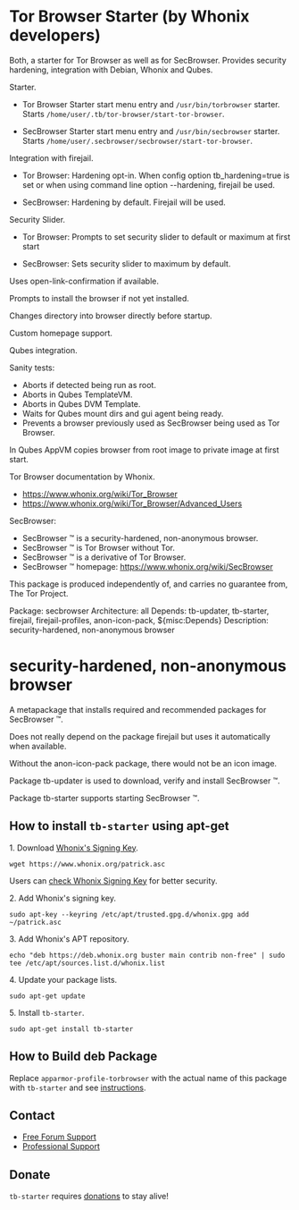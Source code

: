 # Tor Browser Starter (by Whonix developers) #

Both, a starter for Tor Browser as well as for SecBrowser.
Provides security hardening, integration with Debian, Whonix and Qubes.

Starter.

- Tor Browser Starter start menu entry and `/usr/bin/torbrowser`
starter. Starts `/home/user/.tb/tor-browser/start-tor-browser`.

- SecBrowser Starter start menu entry and `/usr/bin/secbrowser`
starter. Starts `/home/user/.secbrowser/secbrowser/start-tor-browser`.

Integration with firejail.

- Tor Browser: Hardening opt-in.
When config option tb_hardening=true is set or when using
command line option --hardening, firejail be used.

- SecBrowser: Hardening by default. Firejail will be used.

Security Slider.

- Tor Browser: Prompts to set security slider to default or maximum at first
start

- SecBrowser: Sets security slider to maximum by default.

Uses open-link-confirmation if available.

Prompts to install the browser if not yet installed.

Changes directory into browser directly before startup.

Custom homepage support.

Qubes integration.

Sanity tests:
- Aborts if detected being run as root.
- Aborts in Qubes TemplateVM.
- Aborts in Qubes DVM Template.
- Waits for Qubes mount dirs and gui agent being ready.
- Prevents a browser previously used as SecBrowser being used as Tor Browser.

In Qubes AppVM copies browser from root image to private image at first start.

Tor Browser documentation by Whonix.

- https://www.whonix.org/wiki/Tor_Browser
- https://www.whonix.org/wiki/Tor_Browser/Advanced_Users

SecBrowser:
- SecBrowser ™ is a security-hardened, non-anonymous browser.
- SecBrowser ™ is Tor Browser without Tor.
- SecBrowser ™ is a derivative of Tor Browser.
- SecBrowser ™ homepage: https://www.whonix.org/wiki/SecBrowser

This package is produced independently of, and carries no guarantee from,
The Tor Project.

Package: secbrowser
Architecture: all
Depends: tb-updater, tb-starter, firejail, firejail-profiles,
anon-icon-pack, ${misc:Depends}
Description: security-hardened, non-anonymous browser
# security-hardened, non-anonymous browser #

A metapackage that installs required and recommended packages for
SecBrowser ™.

Does not really depend on the package firejail
but uses it automatically when available.

Without the anon-icon-pack package, there would not be an icon image.

Package tb-updater is used to download, verify and install SecBrowser ™.

Package tb-starter supports starting SecBrowser ™.
## How to install `tb-starter` using apt-get ##

1\. Download [Whonix's Signing Key]().

```
wget https://www.whonix.org/patrick.asc
```

Users can [check Whonix Signing Key](https://www.whonix.org/wiki/Whonix_Signing_Key) for better security.

2\. Add Whonix's signing key.

```
sudo apt-key --keyring /etc/apt/trusted.gpg.d/whonix.gpg add ~/patrick.asc
```

3\. Add Whonix's APT repository.

```
echo "deb https://deb.whonix.org buster main contrib non-free" | sudo tee /etc/apt/sources.list.d/whonix.list
```

4\. Update your package lists.

```
sudo apt-get update
```

5\. Install `tb-starter`.

```
sudo apt-get install tb-starter
```

## How to Build deb Package ##

Replace `apparmor-profile-torbrowser` with the actual name of this package with `tb-starter` and see [instructions](https://www.whonix.org/wiki/Dev/Build_Documentation/apparmor-profile-torbrowser).

## Contact ##

* [Free Forum Support](https://forums.whonix.org)
* [Professional Support](https://www.whonix.org/wiki/Professional_Support)

## Donate ##

`tb-starter` requires [donations](https://www.whonix.org/wiki/Donate) to stay alive!

